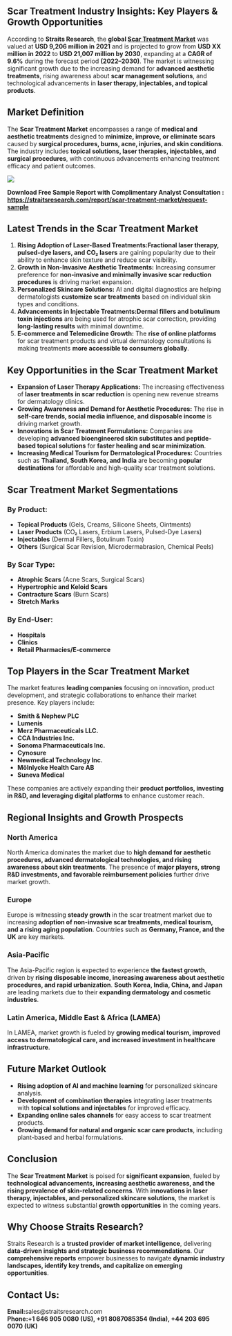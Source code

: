 <h2>Scar Treatment Industry Insights: Key Players &amp; Growth Opportunities</h2>
<div>According to <strong>Straits Research</strong>, the <strong>global <a href="https://straitsresearch.com/report/scar-treatment-market/">Scar Treatment Market</a></strong>&nbsp;was valued at <strong>USD 9,206 million in 2021</strong> and is projected to grow from <strong>USD XX million in 2022</strong> to <strong>USD 21,007 million by 2030</strong>, expanding at a <strong>CAGR of 9.6%</strong> during the forecast period <strong>(2022&ndash;2030)</strong>. The market is witnessing significant growth due to the increasing demand for <strong>advanced aesthetic treatments</strong>, rising awareness about <strong>scar management solutions</strong>, and technological advancements in <strong>laser therapy, injectables, and topical products</strong>.
<h2><strong>Market Definition</strong></h2>
<p>The <strong>Scar Treatment Market</strong> encompasses a range of <strong>medical and aesthetic treatments</strong> designed to <strong>minimize, improve, or eliminate scars</strong> caused by <strong>surgical procedures, burns, acne, injuries, and skin conditions</strong>. The industry includes <strong>topical solutions, laser therapies, injectables, and surgical procedures</strong>, with continuous advancements enhancing treatment efficacy and patient outcomes.</p>
  <img src="https://blogger.googleusercontent.com/img/b/R29vZ2xl/AVvXsEgteBda4F6CyxTPwyQq58s_-QpsI99pKLGsjrmN0D8T2SJY2NCtaOO6Ug-gZoqR2xzramCRngLThsplsSTZE-baIzdJKz2Cn72P5i3RPwRKbjLpFPUqho6lcLbPvxB3Pwg0d3JiK2KY1VaxjElrVZ0YhzsH5tC1cf151clOZrf04DUz7NFbdsrX1s9RUQ/s954/6.jpg">
<p><strong>Download Free Sample Report with&nbsp;Complimentary Analyst Consultation : <a href="https://straitsresearch.com/report/scar-treatment-market/request-sample">https://straitsresearch.com/report/scar-treatment-market/request-sample</a><br /></strong></p>
<h2><strong>Latest Trends in the Scar Treatment Market</strong></h2>
<ol>
<li><strong>Rising Adoption of Laser-Based Treatments:</strong><strong>Fractional laser therapy, pulsed-dye lasers, and CO₂ lasers</strong> are gaining popularity due to their ability to enhance skin texture and reduce scar visibility.</li>
<li><strong>Growth in Non-Invasive Aesthetic Treatments:</strong> Increasing consumer preference for <strong>non-invasive and minimally invasive scar reduction procedures</strong> is driving market expansion.</li>
<li><strong>Personalized Skincare Solutions:</strong> AI and digital diagnostics are helping dermatologists <strong>customize scar treatments</strong> based on individual skin types and conditions.</li>
<li><strong>Advancements in Injectable Treatments:</strong><strong>Dermal fillers and botulinum toxin injections</strong> are being used for atrophic scar correction, providing <strong>long-lasting results</strong> with minimal downtime.</li>
<li><strong>E-commerce and Telemedicine Growth:</strong> The <strong>rise of online platforms</strong> for scar treatment products and virtual dermatology consultations is making treatments <strong>more accessible to consumers globally</strong>.</li>
</ol>
<h2><strong>Key Opportunities in the Scar Treatment Market</strong></h2>
<ul>
<li><strong>Expansion of Laser Therapy Applications:</strong> The increasing effectiveness of <strong>laser treatments in scar reduction</strong> is opening new revenue streams for dermatology clinics.</li>
<li><strong>Growing Awareness and Demand for Aesthetic Procedures:</strong> The rise in <strong>self-care trends, social media influence, and disposable income</strong> is driving market growth.</li>
<li><strong>Innovations in Scar Treatment Formulations:</strong> Companies are developing <strong>advanced bioengineered skin substitutes and peptide-based topical solutions</strong> for <strong>faster healing and scar minimization</strong>.</li>
<li><strong>Increasing Medical Tourism for Dermatological Procedures:</strong> Countries such as <strong>Thailand, South Korea, and India</strong> are becoming <strong>popular destinations</strong> for affordable and high-quality scar treatment solutions.</li>
</ul>
<h2><strong>Scar Treatment Market Segmentations</strong></h2>
<h3><strong>By Product:</strong></h3>
<ul>
<li><strong>Topical Products</strong> (Gels, Creams, Silicone Sheets, Ointments)</li>
<li><strong>Laser Products</strong> (CO₂ Lasers, Erbium Lasers, Pulsed-Dye Lasers)</li>
<li><strong>Injectables</strong> (Dermal Fillers, Botulinum Toxin)</li>
<li><strong>Others</strong> (Surgical Scar Revision, Microdermabrasion, Chemical Peels)</li>
</ul>
<h3><strong>By Scar Type:</strong></h3>
<ul>
<li><strong>Atrophic Scars</strong> (Acne Scars, Surgical Scars)</li>
<li><strong>Hypertrophic and Keloid Scars</strong></li>
<li><strong>Contracture Scars</strong> (Burn Scars)</li>
<li><strong>Stretch Marks</strong></li>
</ul>
<h3><strong>By End-User:</strong></h3>
<ul>
<li><strong>Hospitals</strong></li>
<li><strong>Clinics</strong></li>
<li><strong>Retail Pharmacies/E-commerce</strong></li>
</ul>
<h2><strong>Top Players in the Scar Treatment Market</strong></h2>
<p>The market features <strong>leading companies</strong> focusing on innovation, product development, and strategic collaborations to enhance their market presence. Key players include:</p>
<ul>
<li><strong>Smith &amp; Nephew PLC</strong></li>
<li><strong>Lumenis</strong></li>
<li><strong>Merz Pharmaceuticals LLC.</strong></li>
<li><strong>CCA Industries Inc.</strong></li>
<li><strong>Sonoma Pharmaceuticals Inc.</strong></li>
<li><strong>Cynosure</strong></li>
<li><strong>Newmedical Technology Inc.</strong></li>
<li><strong>M&ouml;lnlycke Health Care AB</strong></li>
<li><strong>Suneva Medical</strong></li>
</ul>
<p>These companies are actively expanding their <strong>product portfolios, investing in R&amp;D, and leveraging digital platforms</strong> to enhance customer reach.</p>
<h2><strong>Regional Insights and Growth Prospects</strong></h2>
<h3><strong>North America</strong></h3>
<p>North America dominates the market due to <strong>high demand for aesthetic procedures, advanced dermatological technologies, and rising awareness about skin treatments</strong>. The presence of <strong>major players, strong R&amp;D investments, and favorable reimbursement policies</strong> further drive market growth.</p>
<h3><strong>Europe</strong></h3>
<p>Europe is witnessing <strong>steady growth</strong> in the scar treatment market due to increasing <strong>adoption of non-invasive scar treatments, medical tourism, and a rising aging population</strong>. Countries such as <strong>Germany, France, and the UK</strong> are key markets.</p>
<h3><strong>Asia-Pacific</strong></h3>
<p>The Asia-Pacific region is expected to experience <strong>the fastest growth</strong>, driven by <strong>rising disposable income, increasing awareness about aesthetic procedures, and rapid urbanization</strong>. <strong>South Korea, India, China, and Japan</strong> are leading markets due to their <strong>expanding dermatology and cosmetic industries</strong>.</p>
<h3><strong>Latin America, Middle East &amp; Africa (LAMEA)</strong></h3>
<p>In LAMEA, market growth is fueled by <strong>growing medical tourism, improved access to dermatological care, and increased investment in healthcare infrastructure</strong>.</p>
<h2><strong>Future Market Outlook</strong></h2>
<ul>
<li><strong>Rising adoption of AI and machine learning</strong> for personalized skincare analysis.</li>
<li><strong>Development of combination therapies</strong> integrating laser treatments with <strong>topical solutions and injectables</strong> for improved efficacy.</li>
<li><strong>Expanding online sales channels</strong> for easy access to scar treatment products.</li>
<li><strong>Growing demand for natural and organic scar care products</strong>, including plant-based and herbal formulations.</li>
</ul>
<h2><strong>Conclusion</strong></h2>
<p>The <strong>Scar Treatment Market</strong> is poised for <strong>significant expansion</strong>, fueled by <strong>technological advancements, increasing aesthetic awareness, and the rising prevalence of skin-related concerns</strong>. With <strong>innovations in laser therapy, injectables, and personalized skincare solutions</strong>, the market is expected to witness substantial <strong>growth opportunities</strong> in the coming years.</p>
<h2><strong>Why Choose Straits Research?</strong></h2>
<p>Straits Research is a <strong>trusted provider of market intelligence</strong>, delivering <strong>data-driven insights and strategic business recommendations</strong>. Our <strong>comprehensive reports</strong> empower businesses to navigate <strong>dynamic industry landscapes, identify key trends, and capitalize on emerging opportunities</strong>.</p>
<h2><strong>Contact Us:</strong></h2>
<p><strong>Email:</strong><a rel="">sales@straitsresearch.com</a><br /><strong>Phone:</strong><strong>+1 646 905 0080 (US), +91 8087085354 (India), +44 203 695 0070 (UK)</strong><br />&nbsp;</p>
</div>

